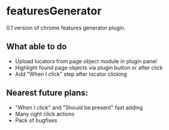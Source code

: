 # featuresGenerator
0.1 version of chrome features generator plugin.

## What able to do
* Upload locators from page object module in plugin panel
* Highlight found page objects via plugin button or after click
* Add "When I click" step after locator clicking

## Nearest future plans:
* "When I click" and "Should be present" fast adding
* Many right click actions
* Pack of bugfixes